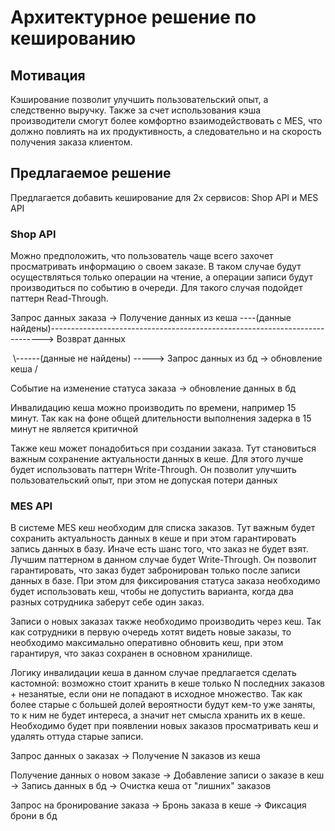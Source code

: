 # Архитектурное решение по кешированию

## **Мотивация**

Кэширование позволит улучшить пользовательский опыт, а следственно выручку. Также за счет использования кэша производители смогут более комфортно взаимодействовать с MES, что должно повлиять на их продуктивность, а следовательно и на скорость получения заказа клиентом.

## **Предлагаемое решение**

Предлагается добавить кеширование для 2х сервисов: Shop API и MES API

### Shop API

Можно предположить, что пользователь чаще всего захочет просматривать информацию о своем заказе. В таком случае будут осуществляться только операции на чтение, а операции записи будут производиться по событию в очереди. Для такого случая подойдет паттерн Read-Through.

Запрос данных заказа -> Получение данных из кеша ----(данные найдены)----------------------------------------------------------------------------> Возврат данных  

​												\\------(данные не найдены) -----> Запрос данных из бд -> обновление кеша / 



Событие на изменение статуса заказа -> обновление данных в бд

Инвалидацию кеша можно производить по времени, например 15 минут. Так как на фоне общей длительности выполнения задерка в 15 минут не является критичной



Также кеш может понадобиться при создании заказа. Тут становиться важным сохранение актуальности данных в кеше. Для этого лучше будет использовать паттерн Write-Through. Он позволит улучшить пользовательский опыт, при этом не допуская потери данных



### MES API

В системе MES кеш необходим для списка заказов. Тут важным будет сохранить актуальность данных в кеше и при этом гарантировать запись данных в базу. Иначе есть шанс того, что заказ не будет взят. Лучшим паттерном в данном случае будет Write-Through. Он позволит гарантировать, что заказ будет забронирован только после записи данных в базе. При этом для фиксирования статуса заказа необходимо будет использовать кеш, чтобы не допустить варианта, когда два разных сотрудника заберут себе один заказ.

Записи о новых заказах также необходимо производить через кеш. Так как сотрудники в первую очередь хотят видеть новые заказы, то необходимо максимально оперативно обновить кеш, при этом гарантируя, что заказ сохранен в основном хранилище.

Логику инвалидации кеша в данном случае предлагается сделать кастомной: возможно стоит хранить в кеше только N последних заказов + незанятые, если они не попадают в исходное множество. Так как более старые с большей долей вероятности будут кем-то уже заняты, то к ним не будет интереса, а значит нет смысла хранить их в кеше. Необходимо будет при появлении новых заказов просматривать кеш и удалять оттуда старые записи.



Запрос данных о заказах -> Получение N заказов из кеша

Получение данных о новом заказе -> Добавление записи о заказе в кеш -> Запись данных в бд -> Очистка кеша от "лишних" заказов

Запрос на бронирование заказа -> Бронь заказа в кеше -> Фиксация брони в бд